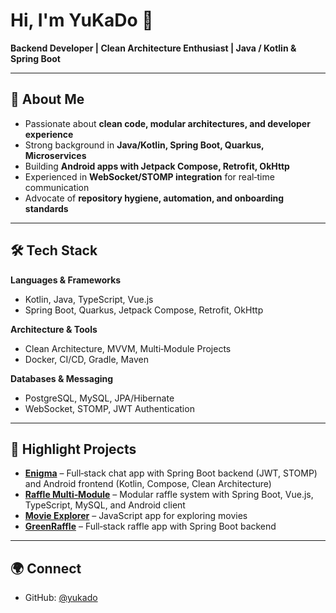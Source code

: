 # Hi, I'm YuKaDo 👋

**Backend  Developer | Clean Architecture Enthusiast | Java / Kotlin & Spring Boot**

---

## 🚀 About Me
- Passionate about **clean code, modular architectures, and developer experience**
- Strong background in **Java/Kotlin, Spring Boot, Quarkus, Microservices**
- Building **Android apps with Jetpack Compose, Retrofit, OkHttp**
- Experienced in **WebSocket/STOMP integration** for real‑time communication
- Advocate of **repository hygiene, automation, and onboarding standards**

---

## 🛠️ Tech Stack
**Languages & Frameworks**
- Kotlin, Java, TypeScript, Vue.js  
- Spring Boot, Quarkus, Jetpack Compose, Retrofit, OkHttp  

**Architecture & Tools**
- Clean Architecture, MVVM, Multi‑Module Projects  
- Docker, CI/CD, Gradle, Maven  

**Databases & Messaging**
- PostgreSQL, MySQL, JPA/Hibernate  
- WebSocket, STOMP, JWT Authentication  

---

## 📂 Highlight Projects
- [**Enigma**](https://github.com/yukado/enigma) – Full‑stack chat app with Spring Boot backend (JWT, STOMP) and Android frontend (Kotlin, Compose, Clean Architecture)  
- [**Raffle Multi‑Module**](https://github.com/yukado/raffle-multi-module) – Modular raffle system with Spring Boot, Vue.js, TypeScript, MySQL, and Android client  
- [**Movie Explorer**](https://github.com/yukado/movie-explorer) – JavaScript app for exploring movies  
- [**GreenRaffle**](https://github.com/yukado/greenraffle) – Full‑stack raffle app with Spring Boot backend

---

## 🌍 Connect
- GitHub: [@yukado](https://github.com/yukado)  

